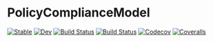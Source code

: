 # PolicyComplianceModel

[![Stable](https://img.shields.io/badge/docs-stable-blue.svg)](https://sumidu.github.io/PolicyComplianceModel.jl/stable)
[![Dev](https://img.shields.io/badge/docs-dev-blue.svg)](https://sumidu.github.io/PolicyComplianceModel.jl/dev)
[![Build Status](https://travis-ci.com/sumidu/PolicyComplianceModel.jl.svg?branch=master)](https://travis-ci.com/sumidu/PolicyComplianceModel.jl)
[![Build Status](https://ci.appveyor.com/api/projects/status/github/sumidu/PolicyComplianceModel.jl?svg=true)](https://ci.appveyor.com/project/sumidu/PolicyComplianceModel-jl)
[![Codecov](https://codecov.io/gh/sumidu/PolicyComplianceModel.jl/branch/master/graph/badge.svg)](https://codecov.io/gh/sumidu/PolicyComplianceModel.jl)
[![Coveralls](https://coveralls.io/repos/github/sumidu/PolicyComplianceModel.jl/badge.svg?branch=master)](https://coveralls.io/github/sumidu/PolicyComplianceModel.jl?branch=master)
